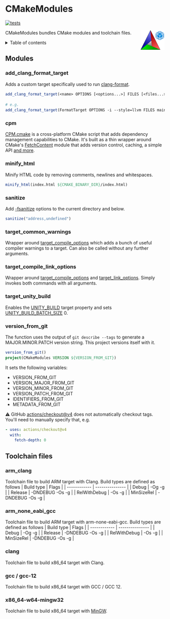 # CMakeModules

[![tests](https://github.com/ZIMO-Elektronik/CMakeModules/actions/workflows/tests.yml/badge.svg)](https://github.com/ZIMO-Elektronik/CMakeModules/actions/workflows/tests.yml)

<img src="data/images/logo.png" width="15%" align="right"/>

CMakeModules bundles CMake modules and toolchain files.

<details>
  <summary>Table of contents</summary>
  <ol>
    <li><a href="#modules">Modules</a></li>
      <ul>
        <li><a href="#add_clang_format_target">add_clang_format_target</a></li>
        <li><a href="#cpm">cpm</a></li>
        <li><a href="#minify_html">minify_html</a></li>
        <li><a href="#sanitize">sanitize</a></li>
        <li><a href="#target_common_warnings">target_common_warnings</a></li>
        <li><a href="#target_compile_link_options">target_compile_link_options</a></li>
        <li><a href="#target_unity_build">target_unity_build</a></li>
        <li><a href="#version_from_git">version_from_git</a></li>
      </ul>
    <li><a href="#toolchain-files">Toolchain files</a></li>
      <ul>
        <li><a href="#arm_clang">arm_clang</a></li>
        <li><a href="#arm_none_eabi_gcc">arm_none_eabi_gcc</a></li>
        <li><a href="#clang">clang</a></li>
        <li><a href="#gcc--gcc-12">gcc / gcc12</a></li>
        <li><a href="#x86_64-w64-mingw32">x86_64-w64-mingw32</a></li>
      </ul>
  </ol>
</details>

## Modules
### add_clang_format_target
Adds a custom target specifically used to run [clang-format](https://clang.llvm.org/docs/ClangFormat.html).
```cmake
add_clang_format_target(<name> OPTIONS [<options...>] FILES [<files...>])

# e.g.
add_clang_format_target(FormatTarget OPTIONS -i --style=llvm FILES main.cpp func.cpp)
```

### cpm
[CPM.cmake](https://github.com/cpm-cmake/CPM.cmake) is a cross-platform CMake script that adds dependency management capabilities to CMake. It's built as a thin wrapper around CMake's [FetchContent](https://cmake.org/cmake/help/latest/module/FetchContent.html) module that adds version control, caching, a simple API [and more](https://github.com/cpm-cmake/CPM.cmake#comparison-to-pure-fetchcontent--externalproject).

### minify_html
Minify HTML code by removing comments, newlines and whitespaces.
```cmake
minify_html(index.html ${CMAKE_BINARY_DIR}/index.html)
```

### sanitize
Add [-fsanitize](https://gcc.gnu.org/onlinedocs/gcc/Instrumentation-Options.html) options to the current directory and below.
```cmake
sanitize("address,undefined")
```

### target_common_warnings
Wrapper around [target_compile_options](https://cmake.org/cmake/help/latest/command/target_compile_options.html) which adds a bunch of useful compiler warnings to a target. Can also be called without any further arguments.

### target_compile_link_options
Wrapper around [target_compile_options](https://cmake.org/cmake/help/latest/command/target_compile_options.html) and [target_link_options](https://cmake.org/cmake/help/latest/command/target_link_options.html). Simply invokes both commands with all arguments.

### target_unity_build
Enables the [UNITY_BUILD](https://cmake.org/cmake/help/latest/prop_tgt/UNITY_BUILD.html) target property and sets [UNITY_BUILD_BATCH_SIZE](https://cmake.org/cmake/help/latest/prop_tgt/UNITY_BUILD_BATCH_SIZE.html#prop_tgt:UNITY_BUILD_BATCH_SIZE) 0.

### version_from_git
The function uses the output of `git describe --tags` to generate a MAJOR.MINOR.PATCH version string. This project versions itself with it.
```cmake
version_from_git()
project(CMakeModules VERSION ${VERSION_FROM_GIT})
```

It sets the following variables:
- VERSION_FROM_GIT
- VERSION_MAJOR_FROM_GIT
- VERSION_MINOR_FROM_GIT
- VERSION_PATCH_FROM_GIT
- IDENTIFIERS_FROM_GIT
- METADATA_FROM_GIT

:warning: GitHub [actions/checkout@v4](https://github.com/actions/checkout) does not automatically checkout tags. You'll need to manually specify that, e.g.
```yml
- uses: actions/checkout@v4
  with:
    fetch-depth: 0
```

## Toolchain files
### arm_clang
Toolchain file to build ARM target with Clang. Build types are defined as follows
| Build type   | Flags           |
| ------------ | --------------- |
| Debug        | -Og -g          |
| Release      | -DNDEBUG -Os -g |
| RelWithDebug | -Os -g          |
| MinSizeRel   | -DNDEBUG -Os -g |

### arm_none_eabi_gcc
Toolchain file to build ARM target with arm-none-eabi-gcc. Build types are defined as follows
| Build type   | Flags           |
| ------------ | --------------- |
| Debug        | -Og -g          |
| Release      | -DNDEBUG -Os -g |
| RelWithDebug | -Os -g          |
| MinSizeRel   | -DNDEBUG -Os -g |

### clang
Toolchain file to build x86_64 target with Clang.

### gcc / gcc-12
Toolchain file to build x86_64 target with GCC / GCC 12.

### x86_64-w64-mingw32
Toolchain file to build x86_64 target with [MinGW](https://www.mingw-w64.org/).